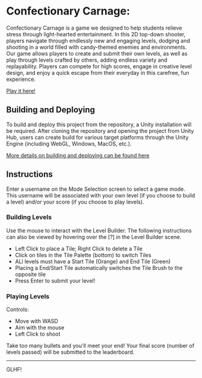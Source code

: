 # Confectionary Carnage:

Confectionary Carnage is a game we designed to help students relieve stress through light-hearted entertainment. In this 2D top-down shooter, players navigate through endlessly new and engaging levels, dodging and shooting in a world filled with candy-themed enemies and environments. Our game allows players to create and submit their own levels, as well as play through levels crafted by others, adding endless variety and replayability. Players can compete for high scores, engage in creative level design, and enjoy a quick escape from their everyday in this carefree, fun experience.

[Play it here!](http://confectionary-carnage.com/)

## Building and Deploying

To build and deploy this project from the repository, a Unity installation will be required. After cloning the repository and opening the project from Unity Hub, users can create build for various target platforms through the Unity Engine (including WebGL, Windows, MacOS, etc.).

[More details on building and deploying can be found here](https://github.com/jabbapen/Confectionary-Carnage/wiki/Unity-Build-(WebGL))

## Instructions

Enter a username on the Mode Selection screen to select a game mode. This username will be associated with your own level (if you choose to build a level) and/or your score (if you choose to play levels).

### Building Levels

Use the mouse to interact with the Level Builder. The following instructions can also be viewed by hovering over the [?] in the Level Builder scene.
- Left Click to place a Tile; Right Click to delete a Tile
- Click on tiles in the Tile Palette (bottom) to switch Tiles
- ALl levels must have a Start Tile (Orange) and End Tile (Green)
- Placing a End/Start Tile automatically switches the Tile Brush to the opposite tile
- Press Enter to submit your level!

### Playing Levels

Controls:
- Move with WASD
- Aim with the mouse
- Left Click to shoot

Take too many bullets and you'll meet your end! Your final score (number of levels passed) will be submitted to the leaderboard.

---
GLHF!
